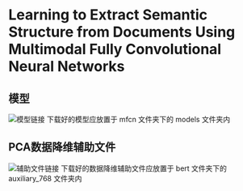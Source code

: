 # Learning to Extract Semantic Structure from Documents Using Multimodal Fully Convolutional Neural Networks

## 模型
![模型链接](https://bhpan.buaa.edu.cn:443/link/9287EE12F3D262A1C62085F62A5DF5E1)
下载好的模型应放置于 mfcn 文件夹下的 models 文件夹内

## PCA数据降维辅助文件
![辅助文件链接](https://bhpan.buaa.edu.cn:443/link/4D32519306C601329547D672D714EA1A)
下载好的数据降维辅助文件应放置于 bert 文件夹下的 auxiliary_768 文件夹内
